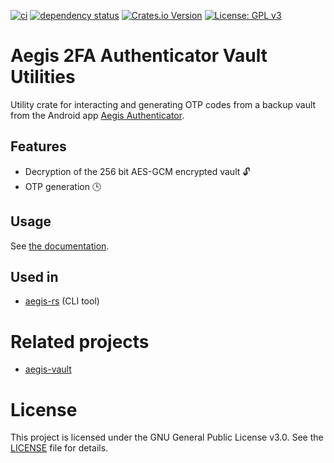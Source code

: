 [![ci](https://github.com/Granddave/aegis-vault-utils/actions/workflows/ci.yml/badge.svg)](https://github.com/Granddave/aegis-vault-utils/actions)
[![dependency status](https://deps.rs/repo/github/granddave/aegis-vault-utils/status.svg)](https://deps.rs/repo/github/granddave/aegis-vault-utils)
[![Crates.io Version](https://img.shields.io/crates/v/aegis-vault-utils)](https://crates.io/crates/aegis-vault-utils)
[![License: GPL v3](https://img.shields.io/badge/License-GPLv3-blue.svg)](https://www.gnu.org/licenses/gpl-3.0)

# Aegis 2FA Authenticator Vault Utilities

Utility crate for interacting and generating OTP codes from a backup vault from the Android app [Aegis Authenticator](https://github.com/beemdevelopment/Aegis).


## Features

- Decryption of the 256 bit AES-GCM encrypted vault 🔓
- OTP generation 🕒

## Usage

See [the documentation](https://docs.rs/aegis-vault-utils).


## Used in

- [aegis-rs](https://github.com/Granddave/aegis-rs) (CLI tool)


# Related projects

- [aegis-vault](https://crates.io/crates/aegis-vault)


# License

This project is licensed under the GNU General Public License v3.0. See the [LICENSE](LICENSE) file for details.
